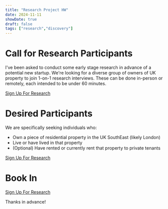 ```yaml
---
title: "Research Project HW"
date: 2024-11-11
showDate: true
draft: false
tags: ["research","discovery"]
---
```


# Call for Research Participants 

I've been asked to conduct some early stage research in advance of a potential new startup. We're looking for a diverse group of owners of UK property to join 1-on-1 research interviews. These can be done in-person or remotely, each intended to be under 60 minutes.

[Sign Up For Research](https://app.insightpipeline.com/booking/house-works)

# Desired Participants

We are specifically seeking individuals who:

* Own a piece of residential property in the UK SouthEast (likely London)
* Live or have lived in that property
* (Optional) Have rented or currently rent that property to private tenants

[Sign Up For Research](https://app.insightpipeline.com/booking/house-works)

# Book In

[Sign Up For Research](https://app.insightpipeline.com/booking/house-works)

Thanks in advance!